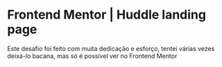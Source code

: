<h1>Frontend Mentor | Huddle landing page</h1>

<p>Este desafio foi feito com muita dedicação e esforço, tentei várias vezes deixá-lo bacana, mas só é possível ver no Frontend Mentor</p>
